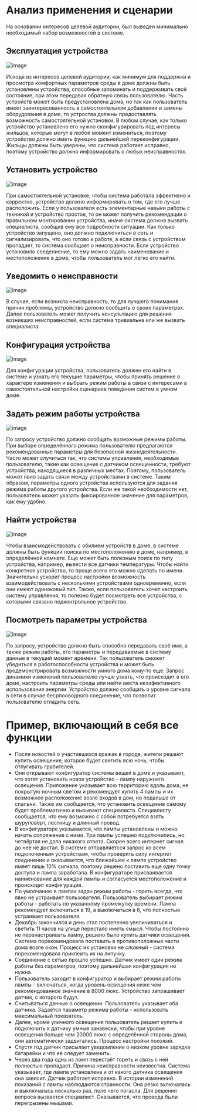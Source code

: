# Анализ применения и сценарии
На основании интересов целевой аудитории, был выведен минимально необходимый набор возможностей в системе.

## Эксплуатация устройства

![image](https://user-images.githubusercontent.com/48065080/155876032-1c33610b-dfba-4d29-9d4d-3cecbeee00e1.png)

Исходя из интересов целевой аудитории, как минимум для поддержки и просмотра комфортных параметров среды в доме должны быть установлены устройства, способные запоминать и поддерживать своё состояние, при этом передавая обратную связь пользователю. Часть устройств может быть предустановлена дома, но так как пользователь имеет заинтересованность в самостоятельном добавлении и замены оборудования в доме, то устроства должны предоставлять возможность самостоятельной установки. В любом случае, как только устройство установлено его нужно сконфигурировать под интересы жильцов, которые могут в любой момент измениться, поэтому устройство должно иметь функцию дальнейшей переконфигурации. Жильцы должны быть уверены, что система работает исправно, поэтому устройство должно информировать о любых неисправностях.

## Установить устройство

![image](https://user-images.githubusercontent.com/48065080/155880843-f920b215-43f3-471d-94bb-d4633804873d.png)

При самостоятельной установке, чтобы система работала эффективно и корректно, устройство должно информировать о том, где его лучше расположить. Если у пользователя есть элементарные навыки работы с техникой и устройство простое, то он может получить рекомендации о правильном монтировании устройства, иначе система должна вызвать специалиста, сообщив ему все подробности ситуации. Как только устройство запущено, оно должно подключиться в сеть и сигнализировать, что оно готово к работе, а если связь с устройством пропадает, то система сообщает о неисправности. Если устройство установило соедениение, то ему можно задать наименование и местоположение в доме, чтобы пользователь мог легко его найти.

## Уведомить о неисправности

![image](https://user-images.githubusercontent.com/48065080/155875671-194c1f20-0e24-41c0-86f9-c7168438129a.png)

В случае, если возникла неисправность, то для лучшего понимания причин проблемы, устройство должно сообщить о своих параметрах. Далее пользователь может получить консультацию для решения возникших неисправностей, если система тривиальна или же вызвать специалиста. 

## Конфигурация устройства

![image](https://user-images.githubusercontent.com/48065080/155875667-03d005c7-1ccc-436e-b114-cc3cea4f96e4.png)

Для конфигурации устройства, пользователь должен его найти в системе и узнать его текущие параметры, чтобы принять решение о характере изменения и выбрать режим работы в связи с интересами в самостоятельной настройки сценариев поведения систем в умном доме.

## Задать режим работы устройства

![image](https://user-images.githubusercontent.com/48065080/155880685-dfbe9ad5-3b5a-4efc-8905-0e1e76047566.png)

По запросу устройство должно сообщать возможные режимы работы. При выборе определённого режима пользователю предлагаются рекомендованные параметры для безопасной жизнедеятельности. Часто может случиться так, что системы управления, необходимые пользователю, такие как освещение с датчиком освещенности, требуют устройства, находящиеся в различных местах. Поэтому, пользователь может явно задать связи между устройствами в системе. Таким образом, параметры одного устройства используются для задания режима работы другого устройства. Если же такой необходимости нет, пользователь может указать фиксированное значение для параметров, как ему удобно.

## Найти устройства

![image](https://user-images.githubusercontent.com/48065080/155879492-2040271e-574f-4d9c-945e-9a1f50d6b262.png)

Чтобы взаисмодействовать с обилием устройств в доме, в системе должны быть функции поиска по местоположению в доме, например, в определённой комнате. Еще может быть полезным поиск по типу устройства, например, вывести все датчики температуры. Чтобы найти конкретное устройство, то проще всего это можно сделать по имени. Значительно ускорит процесс настройки возможность взаимодействовать с несколькими устройствами одновременно, если они имеют одинаковый тип. Также, если пользователь хочет настроить систему управления, то полезно будет посмотреть все устройства, с которыми связано подконтрольное устройство.

## Посмотреть параметры устройства

![image](https://user-images.githubusercontent.com/48065080/155880412-bfc84022-a54d-4d3c-a83b-a1d61fca8d79.png)

По запросу, устройство должно быть способно передавать своё имя, а также режим работы, его параметры и передаваемые в систему данные в текущий момент времени. Так пользователь сможет убедиться в работоспособности устройства и может быть продемонстрировать возможности умного дома кому-то еще. Запрос динамики изменений пользователю лучше узнать, что происходит в его доме, настроить параметры среды или найти места неээфективного использования энергии. Устройство должно сообщать о уровне сигнала в сети в случае бесрпооводного соединение, что позволит пользователю отладить сеть.

# Пример, включающий в себя все функции

- После новостей о участившихся кражак в городе, жители решают купить освещение, которое будет светить всю ночь, чтобы отпугивать грабителей.
- Они открывают конфигуратор системы вещей в доме и указывают, что хотят установить новое устройство - лампу наружнего освещения. Приложение указывает всю территорию вдоль дома, не покрытую ночным светом и рекомендует купить 4 лампы и их возможное расположение возле входов в дом, но подальше от спальни. Также им сообщается, что установить освещение самому будет проблематично и вызывают специалиста. Специалисту сообщается, что ему возможно с собой потребуется взять шуруповёрт, лестницу и длинный провод.
- В конфигураторе указывается, что лампы установлены и можно начать сопряжение с ними. Три лампы успешно подключились, но четвёртая не дала никакого ответа. Скорее всего интернет сигнал до неё не достал. В системе отправляетсся запрос ко всем подключенным устройствам, чтобы проверить силу интернет соединение и оказывается, что ближайшее к лампе устройство имеет лишь 10% сигнала, поэтому решено поставить еще одну точку доступа и лампа заработала. В конфигураторе присваивается наименование для каждой лампы и согласуется местоположение и происходит конфигурация.
- По умолчанию в лампах задан режим работы - гореть всегда, что явно не устраивает пользователя. Пользователь выбирает режим работы - работать по указанному промежутку времени. Лампа рекомендует включаться в 19, а выключаться в 6, что полностью устраивает пользователя.
- Декабрь закончился и день стал постепенно увеличиваться и светить 11 часов на улице перестало иметь смысл. Чтобы постоянно не перенастраивать лампу, решено было купить датчики освещения. Система порекомендовала поставить в противоположные части дома возле окон. Процесс их установки не сложный - система порекомендовала приклеить их на липучку.
- Соединение с сетью прошло успешно. Датчик имеет один режим работы без параметров, поэтому дальнейшая конфигурация не нужна.
- Пользователь заходит в конфигуратор и выбирает режим работы лампы - включаться, когда уровень освещения ниже чем рекомендованное значение в 8000 люкс. Устройство запрашивает датчик, с которого будут.
- Считываться данные о освещении. Пользователь указывает оба датчика. Задаётся параметр режима работы - использовать максимальный показатель.
- Далее, кроме уличного освещения пользователь решает купить и подключить к датчику умные занавески, чтобы при уровне освещения больше чем 20000 люкс с определённой стороны дома, они автоматически задвигались. Процесс настройки похожий.
- Спустя год датчик присылает уведомление о низком уровне зарядка батарейки и что её следует заменить.
- Через два года одна из ламп перестаёт гореть и связь с ней полностью пропадает. Причина неисправности неизвестна. Система указывает, где лампа установлена и от какого датчика освещения она зависит. Датчик работает исправно. В истории изменений показаний с лампы наблюдаются странности. Она резко включалась и выключалась несколько раз, поле чего погасла. Для решения вопроса вызвается специалист. Оказывается, что провода были перегрызены мышами.
